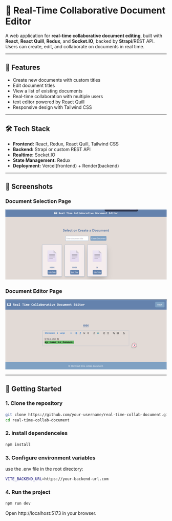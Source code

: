 # 📝 Real-Time Collaborative Document Editor

A web application for **real-time collaborative document editing**, built with **React**, **React Quill**, **Redux**, and **Socket.IO**, backed by **Strapi**/REST API. Users can create, edit, and collaborate on documents in real time.

---

## 🌟 Features

- Create new documents with custom titles
- Edit document titles
- View a list of existing documents
- Real-time collaboration with multiple users
- text editor powered by React Quill
- Responsive design with Tailwind CSS

---

## 🛠 Tech Stack

- **Frontend:** React, Redux, React Quill, Tailwind CSS  
- **Backend:** Strapi or custom REST API  
- **Realtime:** Socket.IO  
- **State Management:** Redux  
- **Deployment:** Vercel(frontend) + Render(backend)

---

## 📸 Screenshots


### Document Selection Page
![Document Selection](src\assets\screenshots\document-selection.png)

### Document Editor Page
![Document Editor](src\assets\screenshots\document-editor.png)

---

## 🚀 Getting Started

### 1. Clone the repository

```bash
git clone https://github.com/your-username/real-time-collab-document.git
cd real-time-collab-document
```

### 2. install dependenceies 

```bash
npm install
```

### 3. Configure environment variables

use the .env file in the root directory:
```bash
VITE_BACKEND_URL=https://your-backend-url.com
```

### 4. Run the project
```bash
npm run dev
```
Open http://localhost:5173 in your browser.
